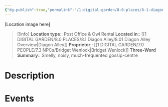 ```yaml
---
{"dg-publish":true,"permalink":"/1-digital-garden/8-0-places/8-1-diagon-alley/8-1-23-diagon-alley-post-office-and-owlery/","tags":["#place","#service-building","#diagon-alley"]}
---
```


[Location image here]
>[!info]
>**Location type**::  Post Office & Owl Rental
>**Located in**:: [[1 DIGITAL GARDEN/8.0 PLACES/8.1 Diagon Alley/8.01 Diagon Alley Overview\|Diagon Alley]]
>**Proprietor**:: [[1 DIGITAL GARDEN/7.0 PEOPLE/7.3 NPCs/Bridget Wenlock\|Bridget Wenlock]]
>**Three-Word Summary**:: Smelly, noisy, much-frequented gossip-centre

# Description


# Events

